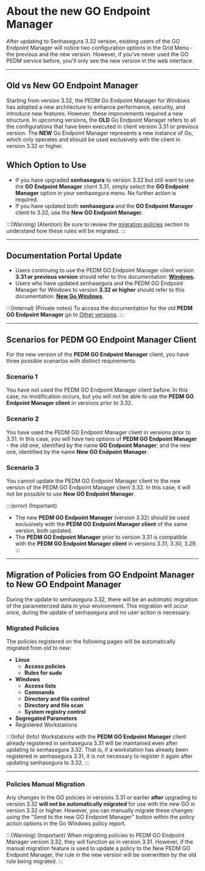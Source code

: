 # About the new GO Endpoint Manager

After updating to Senhasegura 3.32 version, existing users of the GO Endpoint Manager will notice two configuration options in the Grid Menu - the previous and the new version. However, if you've never used the GO PEDM service before, you'll only see the new version in the web interface.

---

## Old vs New GO Endpoint Manager

Starting from version 3.32, the PEDM Go Endpoint Manager for Windows has adopted a new architecture to enhance performance, security, and introduce new features. However, these improvements required a new structure. In upcoming versions, the **OLD** Go Endpoint Manager refers to all the configurations that have been executed in client version 3.31 or previous version. The **NEW** Go Endpoint Manager represents a new instance of Go, which only operates and should be used exclusively with the client in version 3.32 or higher.

## Which Option to Use

- If you have upgraded **senhasegura** to version 3.32 but still want to use the **GO Endpoint Manager** client 3.31, simply select the **GO Endpoint Manager** option in your senhasegura menu. No further action is required.
- If you have updated both **senhasegura** and the **GO Endpoint Manager** client to 3.32, use the **New GO Endpoint Manager**. 

:::(Warning) (Atention)
Be sure to review the [migration policies](#migration-of-policies-from-go-endpoint-manager-to-new-go-endpoint-manager) section to understand how these rules will be migrated.
:::

---

## Documentation Portal Update

- Users continuing to use the PEDM GO Endpoint Manager client version **3.31 or previous version** should refer to this documentation: **[Windows](/v3-32/docs/go-endpoint-manager-windows-1).**
- Users who have updated senhasegura and the PEDM GO Endpoint Manager for Windows to version **3.32 or higher** should refer to this documentation: **[New Go Windows](/v3-33/docs/go-endpoint-manager-windows-introduction-1)**.

:::(Internal) (Private notes)
To access the documentation for the old **PEDM GO Endpoint Manager** go to [Other versions](/v3-33/docs/other-versions).
:::

---

## Scenarios for PEDM GO Endpoint Manager Client

For the new version of the **PEDM GO Endpoint Manager** client, you have three possible scenarios with distinct requirements:

### Scenario 1

You have not used the PEDM GO Endpoint Manager client before. In this case, no modification occurs, but you will not be able to use the **PEDM GO Endpoint Manager client** in versions prior to 3.32.

### Scenario 2

You have used the PEDM GO Endpoint Manager client in versions prior to 3.31. In this case, you will have two options of **PEDM GO Endpoint Manager** - the old one, identified by the name **GO Endpoint Manager**; and the new one, identified by the name **New GO Endpoint Manager**.

### Scenario 3

You cannot update the PEDM GO Endpoint Manager client to the new version of the PEDM GO Endpoint Manager client 3.32. In this case, it will not be possible to use **New GO Endpoint Manager**.

:::(error) (Important)
- The new **PEDM GO Endpoint Manager** (version 3.32) should be used exclusively with the **PEDM GO Endpoint Manager client** of the same version, both updated.
- The **PEDM GO Endpoint Manager** prior to version 3.31 is compatible with the **PEDM GO Endpoint Manager client** in versions 3.31, 3.30, 3.29.
:::

---

## Migration of Policies from GO Endpoint Manager to New GO Endpoint Manager

During the update to senhasegura 3.32, there will be an automatic migration of the parameterized data in your environment. This migration will occur once, during the update of senhasegura and no user action is necessary.

### Migrated Policies

The policies registered on the following pages will be automatically migrated from old to new:

- **Linux**
    - **Access policies**
    - **Rules for sudo**
- **Windows**
    - **Access lists**
    - **Commands**
    - **Directory and file control**
    - **Directory and file scan**
    - **System registry control**
- **Segregated Parameters**
- Registered Workstations

:::(Info) (Info)
Workstations with the **PEDM GO Endpoint Manager** client already registered in senhasegura 3.31 will be maintained even after updating to senhasegura 3.32. That is, if a workstation has already been registered in senhasegura 3.31, it is not necessary to register it again after updating senhasegura to 3.32.
:::

---

### Policies Manual Migration

Any changes in the GO policies in versions 3.31 or earlier **after** upgrading to version 3.32 **will not be automatically migrated** for use with the new GO in version 3.32 or higher. However, you can manually migrate these changes using the "Send to the new GO Endpoint Manager" button within the policy action options in the Go Windows policy report.

:::(Warning) (Important)
When migrating policies to PEDM GO Endpoint Manager version 3.32, they will function as in version 3.31. However, if the manual migration feature is used to update a policy to the New PEDM GO Endpoint Manager, the rule in the new version will be overwritten by the old rule being migrated.
:::

